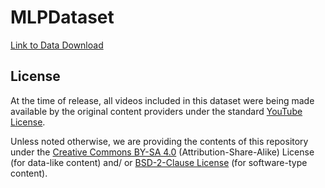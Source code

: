 # MLPDataset



[Link to Data Download]([https://www.youtube.com/static?template=terms](https://drive.google.com/file/d/13aDrmStlaSDFpacSXMOH1M5gaTo0i8c-/view?usp=sharing))


## License
At the time of release, all videos included in this dataset were being made available by the original content providers under the standard [YouTube License](https://www.youtube.com/static?template=terms).

Unless noted otherwise, we are providing the contents of this repository under the [Creative Commons BY-SA 4.0](https://creativecommons.org/licenses/by-sa/4.0/) (Attribution-Share-Alike) License (for data-like content) and/ or [BSD-2-Clause License](https://opensource.org/licenses/BSD-2-Clause) (for software-type content).
